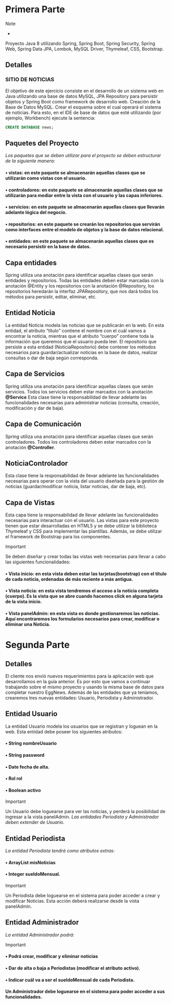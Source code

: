 # Primera Parte

> [!NOTE]
> * 
> Proyecto Java 8 utilizando Spring, Spring Boot, Spring Security, Spring Web, Spring Data JPA, Lombok,  MySQL Driver, Thymeleaf,  CSS, Bootstrap.

## Detalles

### SITIO DE NOTICIAS
El objetivo de este ejercicio consiste en el desarrollo de un sistema web en Java utilizando una base de datos MySQL, JPA Repository para persistir objetos y Spring Boot como framework de desarrollo web. Creación de la Base de Datos MySQL. Crear el esquema sobre el cual operará el sistema de noticias. Para esto, en el IDE de base de datos que esté utilizando (por ejemplo, Workbench) ejecute la sentencia:

```sql
CREATE DATABASE news;
```

## Paquetes del Proyecto
_Los paquetes que se deben utilizar para el proyecto se deben estructurar de la siguiente manera:_
#### • vistas: en este paquete se almacenarán aquellas clases que se utilizarán como vistas con el usuario.
#### • controladores: en este paquete se almacenarán aquellas clases que se utilizarán para mediar entre la vista con el usuario y las capas inferiores.
#### • servicios: en este paquete se almacenarán aquellas clases que llevarán adelante lógica del negocio.
#### • repositorios: en este paquete se crearán los repositorios que servirán como interfaces entre el modelo de objetos y la base de datos relacional.
#### • entidades: en este paquete se almacenarán aquellas clases que es necesario persistir en la base de datos.

## Capa entidades
Spring utiliza una anotación para identificar aquellas clases que serán entidades y repositorios.
Todas las entidades deben estar marcadas con la anotación @Entity y los repositorios con la
anotación @Repository, los repositorios heredarán la interfaz JPARepository, que nos dará todos
los métodos para persistir, editar, eliminar, etc.

## Entidad Noticia
La entidad Noticia modela las noticias que se publicarán en la web. En esta entidad, el atributo “título” contiene el nombre con el cuál vamos a encontrar la noticia, mientras que el atributo “cuerpo” contiene toda la información que queremos que el usuario pueda leer.
El repositorio que persiste a esta entidad (NoticiaRepositorio) debe contener los métodos necesarios para guardar/actualizar noticias en la base de datos, realizar consultas o dar de baja según corresponda.

## Capa de Servicios
Spring utiliza una anotación para identificar aquellas clases que serán servicios. Todos los servicios deben estar marcados con la anotación **@Service** Esta clase tiene la responsabilidad de llevar adelante las funcionalidades necesarias para administrar noticias (consulta, creación, modificación y dar de baja).

## Capa de Comunicación
Spring utiliza una anotación para identificar aquellas clases que serán controladores. Todos los controladores deben estar marcados con la anotación **@Controller**.

## NoticiaControlador
Esta clase tiene la responsabilidad de llevar adelante las funcionalidades necesarias para operar con la vista del usuario diseñada para la gestión de noticias (guardar/modificar noticia, listar noticias, dar de baja, etc).

## Capa de Vistas
Esta capa tiene la responsabilidad de llevar adelante las funcionalidades necesarias para interactuar con el usuario. Las vistas para este proyecto tienen que estar desarrolladas en HTML5 y se debe utilizar la biblioteca Thymeleaf y CSS para implementar las plantillas. Además, se debe utilizar el framework de Bootstrap para los componentes.

> [!IMPORTANT]
> Se deben diseñar y crear todas las vistas web necesarias para llevar a cabo las siguientes funcionalidades:
> #### • Vista inicio: en esta vista deben estar las tarjetas(bootstrap) con el título de cada noticia, ordenadas de más reciente a más antigua.
>
> #### • Vista noticia: en esta vista tendremos el acceso a la noticia completa (cuerpo). Es la vista que se abre cuando hacemos click en alguna tarjeta de la vista inicio.
>
> #### • Vista panelAdmin: en esta vista es donde gestionaremos las noticias. Aquí encontraremos los formularios necesarios para crear, modificar o eliminar una Noticia.

# Segunda Parte

## Detalles

El cliente nos envió nuevos requerimientos para la aplicación web que desarrollamos en la guía anterior. Es por esto que vamos a continuar trabajando sobre el mismo proyecto y usando la misma base de datos para completar nuestro EggNews.
Además de las entidades que ya teníamos, crearemos tres nuevas entidades: Usuario, Periodista y Administrador.

## Entidad Usuario
La entidad Usuario modela los usuarios que se registran y loguean en la web. Esta entidad debe poseer los siguientes atributos:
#### • String nombreUsuario
#### • String password
#### • Date fecha de alta.
#### • Rol rol
#### • Boolean activo

> [!IMPORTANT]
> Un Usuario debe loguearse para ver las noticias, y perderá la posibilidad de ingresar a la vista panelAdmin.
>_Las entidades Periodista y Administrador deben extender de Usuario._

## Entidad Periodista
_La entidad Periodista tendrá como atributos extras:_
#### • ArrayList<Noticia> misNoticias
#### • Integer sueldoMensual.

> [!IMPORTANT]
> Un Periodista debe loguearse en el sistema para poder acceder a crear y modificar Noticias.
> Esta acción deberá realizarse desde la vista panelAdmin.

## Entidad Administrador
_La entidad Administrador podrá:_

> [!IMPORTANT]
> #### • Podrá crear, modificar y eliminar noticias
> #### • Dar de alta o baja a Periodistas (modificar el atributo activo).
> #### • Indicar cuál va a ser el sueldoMensual de cada Periodista.
> #### Un Administrador debe loguearse en el sistema para poder acceder a sus funcionalidades.

